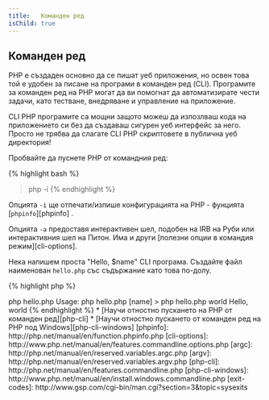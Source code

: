 ```yaml
---
title:   Команден ред
isChild: true
---
```


## Команден ред

PHP  е създаден основно да се пишат уеб приложения, но освен това той е удобен за писане на програми в команден ред (CLI). Програмите за команден ред на PHP могат да ви помогнат да автоматизирате чести задачи, като тестване, внедряване и управление на приложение.

CLI PHP програмите са мощни защото можеш да изпозлваш кода на приложението си без да създаваш сигурен уеб интерфейс за него. Просто не трябва да слагате CLI PHP скриптовете в публична уеб директория!

Пробвайте да пуснете PHP от командния ред:

{% highlight bash %}
> php -i
{% endhighlight %}

Опцията `-i` ще отпечати/изпише конфигурацията на PHP - фунцията [`phpinfo`][phpinfo] . 

Опцията `-a` предоставя интерактивен шел, подобен на IRB на Руби или интерактивния шел на Питон. Има и други [полезни опции в командия режим][cli-options].

Нека напишем проста "Hello, $name" CLI програма. Създайте файл наименован `hello.php` със съдържание като това по-долу.

{% highlight php %}
<?php
if ($argc != 2) {
    echo "Usage: php hello.php [name].\n";
    exit(1);
}
$name = $argv[1];
echo "Hello, $name\n";
{% endhighlight %}

PHP настройва две специални променливи въз основа аргументите предадени на скрипта, който пускате. [`$argc`][argc] е целочислена променлива, съдържаща броя на аргументите, а [`$argv`][argv] е променлива масив, която съдържа стойността на всеки аргумент. Първият аргумент (`$argv[0]`) е винаги името с което е стартиран вашия скрипт, в този случай `hello.php`.

Изразът `exit()` се използва с положителна числена стойностa за да извести командният ред, че е настъпила грешка. Най-често срещаните стойности на изход могат да бъдат намерени [тук][exit-codes]

За да стартирате скрипта по-горе, напишете в командия ред:

{% highlight bash %}
> php hello.php
Usage: php hello.php [name]
> php hello.php world
Hello, world
{% endhighlight %}


 * [Научи отностно пускането на PHP от команден ред][php-cli]
 * [Научи отностно пускането от команден ред на PHP под Windows][php-cli-windows]

[phpinfo]: http://php.net/manual/en/function.phpinfo.php
[cli-options]: http://www.php.net/manual/en/features.commandline.options.php
[argc]: http://php.net/manual/en/reserved.variables.argc.php
[argv]: http://php.net/manual/en/reserved.variables.argv.php
[php-cli]: http://php.net/manual/en/features.commandline.php
[php-cli-windows]: http://www.php.net/manual/en/install.windows.commandline.php
[exit-codes]: http://www.gsp.com/cgi-bin/man.cgi?section=3&topic=sysexits
